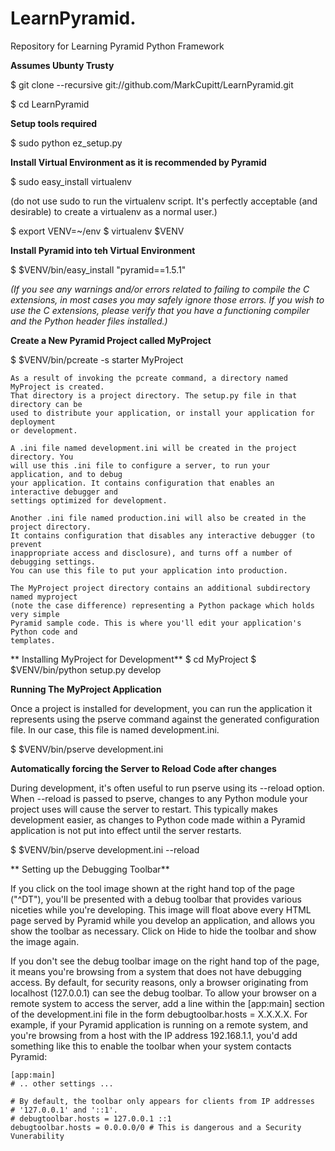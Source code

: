 LearnPyramid.
================

Repository for Learning Pyramid Python Framework

**Assumes Ubunty Trusty**

$ git clone --recursive git://github.com/MarkCupitt/LearnPyramid.git

$ cd LearnPyramid

**Setup tools required**

$ sudo python ez_setup.py

**Install Virtual Environment as it is recommended by Pyramid**

$ sudo easy_install virtualenv

(do not use sudo to run the virtualenv script. It's perfectly acceptable (and desirable) to create a virtualenv as a normal user.)

$ export VENV=~/env
$ virtualenv $VENV

**Install Pyramid into teh Virtual Environment**

$ $VENV/bin/easy_install "pyramid==1.5.1"

*(If you see any warnings and/or errors related to failing to compile the C extensions, in most cases you may safely ignore those errors. If you wish to use the C extensions, please verify that you have a functioning compiler and the Python header files installed.)*

**Create a New Pyramid Project called MyProject**

$ $VENV/bin/pcreate -s starter MyProject

```
As a result of invoking the pcreate command, a directory named MyProject is created. 
That directory is a project directory. The setup.py file in that directory can be 
used to distribute your application, or install your application for deployment 
or development.

A .ini file named development.ini will be created in the project directory. You 
will use this .ini file to configure a server, to run your application, and to debug 
your application. It contains configuration that enables an interactive debugger and 
settings optimized for development.

Another .ini file named production.ini will also be created in the project directory. 
It contains configuration that disables any interactive debugger (to prevent 
inappropriate access and disclosure), and turns off a number of debugging settings. 
You can use this file to put your application into production.

The MyProject project directory contains an additional subdirectory named myproject 
(note the case difference) representing a Python package which holds very simple 
Pyramid sample code. This is where you'll edit your application's Python code and 
templates.
```
** Installing MyProject for Development**
$ cd MyProject
$ $VENV/bin/python setup.py develop

**Running The MyProject Application**

Once a project is installed for development, you can run the application it represents using the pserve command against the generated configuration file. In our case, this file is named development.ini.

$ $VENV/bin/pserve development.ini

**Automatically forcing the Server to Reload Code after changes**

During development, it's often useful to run pserve using its --reload option. When --reload is passed to pserve, changes to any Python module your project uses will cause the server to restart. This typically makes development easier, as changes to Python code made within a Pyramid application is not put into effect until the server restarts.

$ $VENV/bin/pserve development.ini --reload

** Setting up the Debugging Toolbar**

If you click on the tool image shown at the right hand top of the page ("^DT"), you'll be presented with a debug toolbar that provides various niceties while you're developing. This image will float above every HTML page served by Pyramid while you develop an application, and allows you show the toolbar as necessary. Click on Hide to hide the toolbar and show the image again.

If you don't see the debug toolbar image on the right hand top of the page, it means you're browsing from a system that does not have debugging access. By default, for security reasons, only a browser originating from localhost (127.0.0.1) can see the debug toolbar. To allow your browser on a remote system to access the server, add a line within the [app:main] section of the development.ini file in the form debugtoolbar.hosts = X.X.X.X. For example, if your Pyramid application is running on a remote system, and you're browsing from a host with the IP address 192.168.1.1, you'd add something like this to enable the toolbar when your system contacts Pyramid:

```
[app:main]
# .. other settings ...

# By default, the toolbar only appears for clients from IP addresses
# '127.0.0.1' and '::1'.
# debugtoolbar.hosts = 127.0.0.1 ::1
debugtoolbar.hosts = 0.0.0.0/0 # This is dangerous and a Security Vunerability
```




